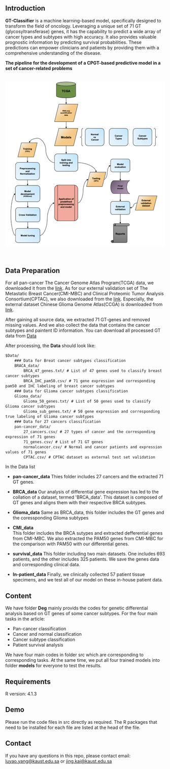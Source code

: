 ## Introduction
**GT-Classifier** is a machine learning-based model, specifically designed to transform the field of oncology. Leveraging a unique set of 71 GT (glycosyltransferase) genes, it has the capability to predict a wide array of cancer types and subtypes with high accuracy. It also provides valuable prognostic information by predicting survival probabilities. These predictions can empower clinicians and patients by providing them with a comprehensive understanding of the disease.

**The pipeline for the development of a CPGT-based predictive model in a set of cancer-related problems** 
<br>
<br>



![Pipeline for the development of a CPGT-based predictive model in a set of cancer-related problems ](GT.png)

<br>

## Data Preparation
For all pan-cancer The Cancer Genome Atlas Program(TCGA) data, we downloaded it from the [link](https://portal.gdc.cancer.gov/). As for our external validation set of The Metastatic Breast Cancer(CMI-MBC) and Clinical Proteomic Tumor Analysis Consortium(CPTAC), we also downloaded from the [link](https://portal.gdc.cancer.gov/).
Especially, the external dataset Chinese Glioma Genome Atlas(CCGA) is downloaded from [link](http://www.cgga.org.cn/).

After gaining all source data, we extracted 71 GT-genes and removed missing values. And we also collect the data that contains the cancer subtypes and paintent ID information. You can download all processed GT data from [Data](https://github.com/luyao-yang/GT-classifier/tree/main/Data)


After processing, the **Data** should look like:

```
$Data/
    ### Data for Breat cancer subtypes classification
    BRACA_data/
        BRCA_47_genes.txt/ # List of 47 genes used to classify breast cancer subtypes
        BRCA_IHC_pam50.csv/ # 71 gene expression and corresponding pam50 and IHC labeling of breast cancer subtypes
    ### Data for Glioma cancer subtypes classification
    Glioma_data/
        Glioma_50_genes.txt/ # List of 50 genes used to classify Glioma cancer subtypes
        Glioma_sub_genes.txt/ # 50 gene expression and corresponding true labeling of Glioma cancer subtypes
    ### Data for 27 cancers classification
    pan-cancer_data/
        27_cancers.csv/ # 27 types of cancer and the corresponding expression of 71 genes
        71_genes.csv/ # List of 71 GT genes
        normalcancer.csv/ # Normal and cancer patients and expression values of 71 genes
        CPTAC.csv/ # CPTAC dataset as external test set validation
```

In the Data list
- **pan-cancer_data**
    Thies folder includes 27 cancers and the extracted 71 GT genes.
- **BRCA_data**
    Our analysis of differential gene expression has led to the collation of a dataset, termed 'BRCA_data'. This dataset is composed of GT genes and aligns them with their respective BRCA subtypes.
- **Glioma_data**
    Same as BRCA_data, this folder includes the GT genes and the coressponding Glioma subtypes
- **CMI_data**  
    This folder includes the BRCA sutypes and extracted defferential genes from CMI-MBC. We also extracted the PAM50 genes from CMI-MBC for the comparison with PAM50 with our differential genes.
- **survival_data**
    This folder including two main datasets. One includes 693 patients, and the other includes 325 patients. We save the genes data and corresponding clinical data.

- **In-patient_data**
    Finally, we clinically collected 57 patient tissue specimens, and we test all of our model on these in-house patient data.

## Content
We have folder **Deg** mainly provids the codes for genetic differential analysis based on GT genes of some cancer subtypes.
For the four main tasks in the article: 
* Pan-cancer classification 
* Cancer and normal classification 
* Cancer subtype classification 
* Patient survival analysis

We have four main codes in folder src which are corresponding to corresponding tasks. At the same time, we put all four trained models into folder **models** for everyone to test the results.

## Requirements
R version: 4.1.3

## Demo
Please run the code files in src directly as required. The R packages that need to be installed for each file are listed at the head of the file.

## Contact
If you have any questions in this repo, please contact email: luyao.yang@kaust.edu.sa or jing.kai@kaust.edu.sa

<!-- ## Citation
```javascript
@article{Painter,
  title={Images Speak in Images: A Generalist Painter for In-Context Visual Learning},
  author={Wang, Xinlong and Wang, Wen and Cao, Yue and Shen, Chunhua and Huang, Tiejun},
  journal={arXiv preprint arXiv:2212.02499},
  year={2023}
}
``` -->
